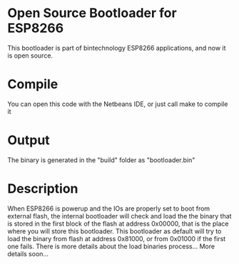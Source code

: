 # Open Source Bootloader for ESP8266

This bootloader is part of bintechnology ESP8266 applications, and now it is open source.

# Compile

You can open this code with the Netbeans IDE, or just call make to compile it

# Output

The binary is generated in the "build" folder as "bootloader.bin"

# Description

When ESP8266 is powerup and the IOs are properly set to boot from external flash, the internal bootloader will check and load the the binary that is stored in the first block of the flash at address 0x00000, that is the place where you will store this bootloader. This bootloader as default will try to load the binary from flash at address 0x81000, or from 0x01000 if the first one fails. There is more details about the load binaries process...
More details soon...
